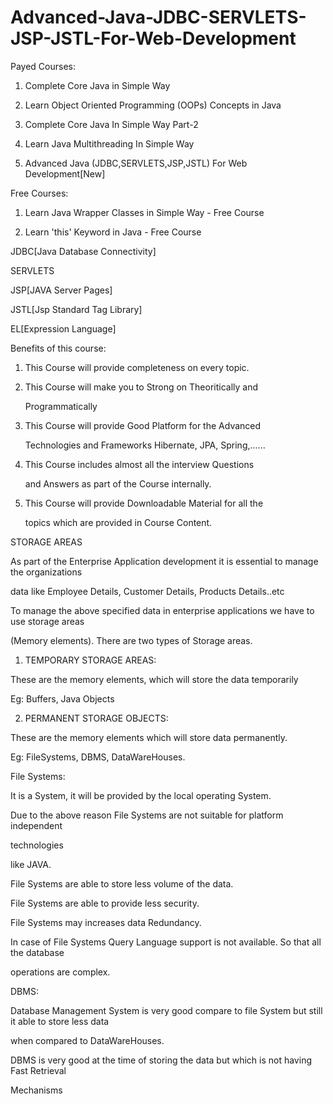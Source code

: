 # Advanced-Java-JDBC-SERVLETS-JSP-JSTL-For-Web-Development

Payed Courses:

1. Complete Core Java in Simple Way

2. Learn Object Oriented Programming (OOPs) Concepts in Java

3. Complete Core Java In Simple Way Part-2

4. Learn Java Multithreading In Simple Way

5. Advanced Java (JDBC,SERVLETS,JSP,JSTL) For Web Development[New]



Free Courses:

1. Learn Java Wrapper Classes in Simple Way - Free Course

2. Learn 'this' Keyword in Java - Free Course

JDBC[Java Database Connectivity]

SERVLETS

JSP[JAVA Server Pages]

JSTL[Jsp Standard Tag Library]

EL[Expression Language]



Benefits of this course:

1. This Course will provide completeness on every topic.

2. This Course will make you to Strong on Theoritically and

   Programmatically

3. This Course will provide Good Platform for the Advanced

   Technologies and Frameworks    Hibernate, JPA, Spring,......

4. This Course includes almost all the interview Questions

   and Answers as part of the Course internally.

5. This Course will provide Downloadable Material for all the

   topics which are provided in Course Content.



STORAGE AREAS



As part of the Enterprise Application development it is essential to manage the organizations

data like Employee Details, Customer Details, Products Details..etc

To manage the above specified data in enterprise applications we have to use storage areas

(Memory elements). There are two types of Storage areas.



1) TEMPORARY STORAGE AREAS:

These are the memory elements, which will store the data temporarily

Eg: Buffers, Java Objects



2) PERMANENT STORAGE OBJECTS:

These are the memory elements which will store data permanently.

Eg: FileSystems, DBMS, DataWareHouses.



File Systems:

It is a System, it will be provided by the local operating System.

Due to the above reason File Systems are not suitable for platform independent

technologies

like JAVA.

File Systems are able to store less volume of the data.

File Systems are able to provide less security.

File Systems may increases data Redundancy.

In case of File Systems Query Language support is not available. So that all the database

operations are complex.



DBMS:

Database Management System is very good compare to file System but still it able to store less data



when compared to DataWareHouses.

DBMS is very good at the time of storing the data but which is not having Fast Retrieval

Mechanisms
